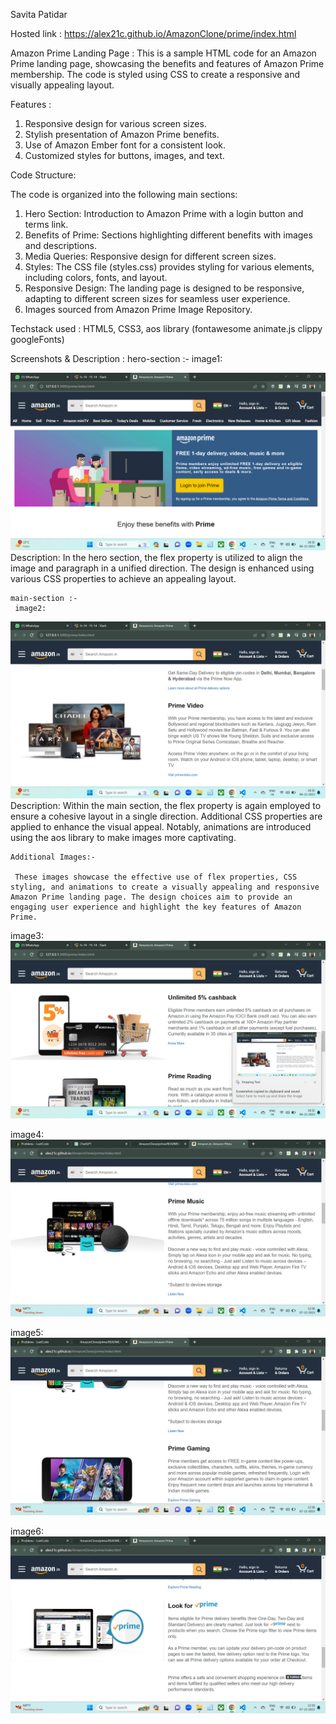Savita Patidar

Hosted link : https://alex21c.github.io/AmazonClone/prime/index.html

Amazon Prime Landing Page : This is a sample HTML code for an Amazon Prime landing page, showcasing the benefits and features of Amazon Prime membership. The code is styled using CSS to create a responsive and visually appealing layout.


Features :

1. Responsive design for various screen sizes.
2. Stylish presentation of Amazon Prime benefits.
3. Use of Amazon Ember font for a consistent look.
4. Customized styles for buttons, images, and text.

Code Structure: 

The code is organized into the following main sections:

1. Hero Section: Introduction to Amazon Prime with a login button and terms link.
2. Benefits of Prime: Sections highlighting different benefits with images and descriptions.
3. Media Queries: Responsive design for different screen sizes.
4. Styles: The CSS file (styles.css) provides styling for various elements, including colors, fonts, and layout.
5. Responsive Design: The landing page is designed to be responsive, adapting to different screen sizes for        seamless user experience.
6. Images sourced from Amazon Prime Image Repository.


Techstack used :
		HTML5, CSS3, aos library (fontawesome animate.js clippy googleFonts)

Screenshots & Description :
    hero-section :-
    image1: 
    
![Alt text](../images/Screenshot%202023-12-06%20183203.png)
    Description: In the hero section, the flex property is utilized to align the image and paragraph in a unified direction. The design is enhanced using various CSS properties to achieve an appealing layout.

    main-section :-
     image2:
     
![Alt text](../images/Screenshot%202023-12-06%20183213.png)
    Description: Within the main section, the flex property is again employed to ensure a cohesive layout in a single direction. Additional CSS properties are applied to enhance the visual appeal. Notably, animations are introduced using the aos library to make images more captivating.

    Additional Images:-
    
     These images showcase the effective use of flex properties, CSS styling, and animations to create a visually appealing and responsive Amazon Prime landing page. The design choices aim to provide an engaging user experience and highlight the key features of Amazon Prime. 

image3: ![Alt text](../images/Screenshot%202023-12-06%20183221.png)

image4: ![Alt text](../images/Screenshot%202023-12-07%20125815.png)

image5: ![Alt text](../images/Screenshot%202023-12-07%20125856.png)

image6: ![Alt text](../images/Screenshot%202023-12-07%20125917.png)
